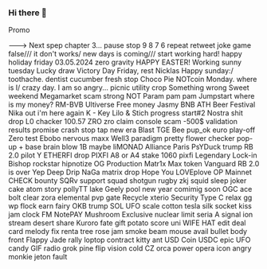 ### Hi there 👋

<!--
**Nniikka/Nniikka** is a ✨ _special_ ✨ repository because its `README.md` (this file) appears on your GitHub profile.

Here are some ideas to get you started:

- 🔭 I’m currently working on ...
- 🌱 I’m currently learning ...
- 👯 I’m looking to collaborate on ...
- 🤔 I’m looking for help with ...
- 💬 Ask me about ...
- 📫 How to reach me: ...
- 😄 Pronouns: ...
- ⚡ Fun fact: ...
-->Promo
---> Next spep
chapter 3...
pause
stop
9
8
7
6
repeat
retweet
joke
game
false///
it don't works/
new days is coming///
start working hard!
happy holiday
friday 03.05.2024
zero gravity
HAPPY EASTER!
Working
sunny tuesday 
Lucky draw
Victory Day
Friday, rest
Nicklas
Happy sunday:/
toothache. dentist
cucumber fresh
stop
Choco Pie
NOTcoin
Monday. where is I/
crazy day. I am so angry...
picnic
utility crop
Something wrong
Sweet weekend
Megamarket scam
strong NOT
Param pam pam
Jumpstart
where is my money?
RM-BVB
Ultiverse
Free money
Jasmy
BNB ATH
Beer Festival
Nika out
i'm here again
K - Key
Lilo & Stich
progress
start#2
Nostra shit drop
L0 chacker
100.57 ZRO
zro claim
console scam -500$
validation results
promise
crash stop
tap new era
Blast TGE
Bee 
pup_ok
euro play-off
Zero test
Ebobo 
nervous maxx
Well3
paradigm
pretty flower
checker
pop-up + base
brain blow
1B maybe
liMONAD
Alliance
Paris
PsYDuck
trump
RB 2.0
pilot Y
ETHERFI drop
PIXFI
A8 or A4
stake 1060 pixfi
Legendary Lock-in
Bishop
rockstar
hipnotize
OG Production
Matr1x
Max token
Vanguard
RB 2.0 is over
Yep
Deep Drip
NaGa
matrix drop
Hope You 
LOVEplove
OP Mainnet
CHECK
bounty
SQRv
support
squad
shotgun
rugby
zkj
squid
sleep
joker
cake
atom
story
pollyTT
lake
Geely
pool
new year comimig soon
OGC
ace
bolt
clear
zora
elemental
pvp
gate
Recycle
xterio
Security
Type C
relax
gg wp
flock
earn
fairy
OKB
trump SOL
UFO
scale
cotton
tesla
silk
socket
kiss
jam
clock
FM
NotePAY
Mushroom
Exclusive
nuclear
limit
seria A
signal
ion
stream
desert
share
Kuroro
fate
gift
potato
score
uni
WIFE
HAT
edit
deal
card
melody
fix
renta
tree
rose
jam
smoke
beam
mouse
avail
bullet
body
front
Flappy Jade
rally
loptop
contract
kitty
ant
USD Coin
USDC
epic
UFO
candy
GIF
radio
grok
pine
flip
vision
cold
CZ
orca
power
opera
icon
angry
monkie
jeton
fault
